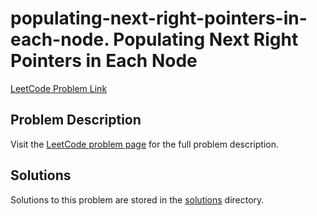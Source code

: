 # populating-next-right-pointers-in-each-node. Populating Next Right Pointers in Each Node

[LeetCode Problem Link](https://leetcode.com/problems/populating_next_right_pointers_in_each_node/)

## Problem Description

Visit the [LeetCode problem page](https://leetcode.com/problems/populating_next_right_pointers_in_each_node/) for the full problem description.

## Solutions

Solutions to this problem are stored in the [solutions](./solutions) directory.
